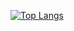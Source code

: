 
[![Top Langs](https://github-readme-stats.vercel.app/api/top-langs/?GLPG35=anuraghazra&layout=compact)](https://github.com/anuraghazra/github-readme-stats)
